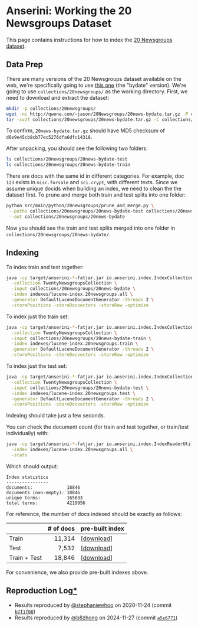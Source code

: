 # Anserini: Working the 20 Newsgroups Dataset

This page contains instructions for how to index the [20 Newsgroups dataset](http://qwone.com/~jason/20Newsgroups/).

## Data Prep

There are many versions of the 20 Newsgroups dataset available on the web, we're specifically going to use [this one](http://qwone.com/~jason/20Newsgroups/) (the "bydate" version).
We're going to use `collections/20newsgroups/` as the working directory.
First, we need to download and extract the dataset:

```bash
mkdir -p collections/20newsgroups/
wget -nc http://qwone.com/~jason/20Newsgroups/20news-bydate.tar.gz -P collections/20newsgroups
tar -xvzf collections/20newsgroups/20news-bydate.tar.gz -C collections/20newsgroups
```

To confirm, `20news-bydate.tar.gz` should have MD5 checksum of `d6e9e45cb8cb77ec5276dfa6dfc14318`.

After unpacking, you should see the following two folders:

```bash
ls collections/20newsgroups/20news-bydate-test
ls collections/20newsgroups/20news-bydate-train
```

There are docs with the same id in different categories.
For example, doc `123` exists in `misc.forsale` and `sci.crypt`, with different texts.
Since we assume unique docids when building an index, we need to clean the the dataset first.
To prune and merge both train and test splits into one folder:

```bash
python src/main/python/20newsgroups/prune_and_merge.py \
 --paths collections/20newsgroups/20news-bydate-test collections/20newsgroups/20news-bydate-train \
 --out collections/20newsgroups/20news-bydate
```

Now you should see the train and test splits merged into one folder in `collections/20newsgroups/20news-bydate/`.

## Indexing

To index train and test together:

```bash
java -cp target/anserini-*-fatjar.jar io.anserini.index.IndexCollection \
  -collection TwentyNewsgroupsCollection \
  -input collections/20newsgroups/20news-bydate \
  -index indexes/lucene-index.20newsgroups.all \
  -generator DefaultLuceneDocumentGenerator -threads 2 \
  -storePositions -storeDocvectors -storeRaw -optimize
```

To index just the train set:

```bash
java -cp target/anserini-*-fatjar.jar io.anserini.index.IndexCollection \
  -collection TwentyNewsgroupsCollection \
  -input collections/20newsgroups/20news-bydate-train \
  -index indexes/lucene-index.20newsgroups.train \
  -generator DefaultLuceneDocumentGenerator -threads 2 \
  -storePositions -storeDocvectors -storeRaw -optimize
```

To index just the test set:

```bash
java -cp target/anserini-*-fatjar.jar io.anserini.index.IndexCollection \
  -collection TwentyNewsgroupsCollection \
  -input collections/20newsgroups/20news-bydate-test \
  -index indexes/lucene-index.20newsgroups.test \
  -generator DefaultLuceneDocumentGenerator -threads 2 \
  -storePositions -storeDocvectors -storeRaw -optimize
```

Indexing should take just a few seconds.

You can check the document count (for train and test together, or train/test individually) with:

```bash
java -cp target/anserini-*-fatjar.jar io.anserini.index.IndexReaderUtils \
  -index indexes/lucene-index.20newsgroups.all \
  -stats
```

Which should output:

```
Index statistics
----------------
documents:             18846
documents (non-empty): 18846
unique terms:          165633
total terms:           4219956
```

For reference, the number of docs indexed should be exactly as follows:

|               | # of docs | pre-built index |
|---------------|----------:|-----------------|
| Train         |    11,314 | [[download](https://www.dropbox.com/s/npg5eovr92h5k7w/lucene-index.20newsgroups.train.tar.gz)]
| Test          |     7,532 | [[download](https://www.dropbox.com/s/aptj8hz9wti3qaf/lucene-index.20newsgroups.test.tar.gz)]
| Train + Test  |    18,846 | [[download](https://www.dropbox.com/s/qo2wt6fzu01yt4c/lucene-index.20newsgroups.all.tar.gz)]

For convenience, we also provide pre-built indexes above.

## Reproduction Log[*](reproducibility.md)

+ Results reproduced by [@stephaniewhoo](http://github.com/stephaniewhoo) on 2020-11-24 (commit [`b7f1f08`](https://github.com/castorini/anserini/commit/b7f1f08689014159c1d5b2c9b9905b363af1cbbf))
+ Results reproduced by [@b8zhong](http://github.com/b8zhong) on 2024-11-27 (commit [`a5e6771`](https://github.com/castorini/anserini/commit/a5e6771a0aedcfb1c394e345636236d536c8c57d))

